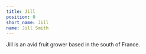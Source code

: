 ```yaml
---
title: Jill
position: 0
short_name: Jill
name: Jill Smith
---
```


Jill is an avid fruit grower based in the south of France.